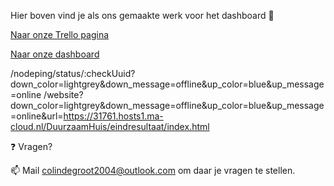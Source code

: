 Hier boven vind je als ons gemaakte werk voor het dashboard 📓

[Naar onze Trello pagina](https://trello.com/b/xllHJlkt/duurzaamhuis-colin-en-thijn)

[Naar onze dashboard](https://31761.hosts1.ma-cloud.nl/DuurzaamHuis/eindresultaat/index.html) 


/nodeping/status/:checkUuid?down_color=lightgrey&down_message=offline&up_color=blue&up_message=online 
/website?down_color=lightgrey&down_message=offline&up_color=blue&up_message=online&url=https://31761.hosts1.ma-cloud.nl/DuurzaamHuis/eindresultaat/index.html


❓  Vragen?

📫 Mail colindegroot2004@outlook.com om daar je vragen te stellen.

